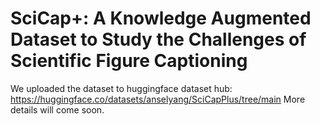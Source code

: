 # SciCap+: A Knowledge Augmented Dataset to Study the Challenges of Scientific Figure Captioning
We uploaded the dataset to huggingface dataset hub:
https://huggingface.co/datasets/anselyang/SciCapPlus/tree/main
More details will come soon. 


